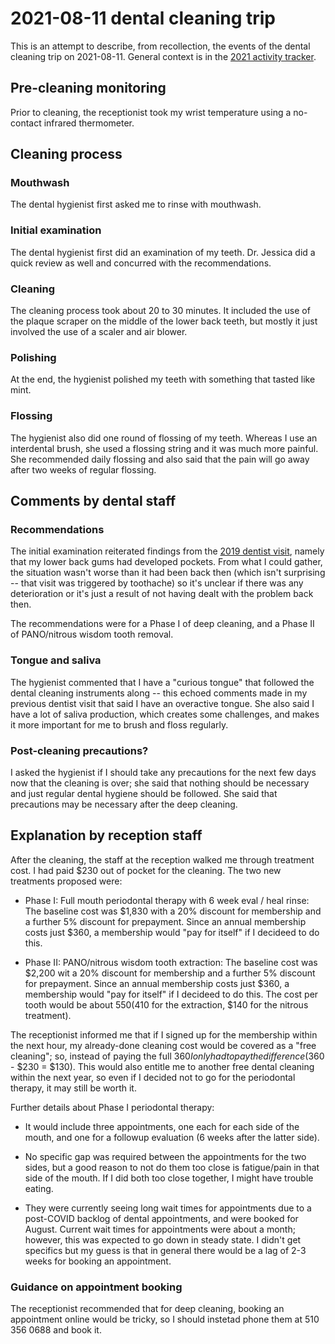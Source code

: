 # 2021-08-11 dental cleaning trip

This is an attempt to describe, from recollection, the events of the
dental cleaning trip on 2021-08-11. General context is in the [2021
activity tracker](2021-activity-tracker.md#wednesday-august-11).

## Pre-cleaning monitoring

Prior to cleaning, the receptionist took my wrist temperature using a
no-contact infrared thermometer.

## Cleaning process

### Mouthwash

The dental hygienist first asked me to rinse with mouthwash.

### Initial examination

The dental hygienist first did an examination of my teeth. Dr. Jessica
did a quick review as well and concurred with the recommendations.

### Cleaning

The cleaning process took about 20 to 30 minutes. It included the use
of the plaque scraper on the middle of the lower back teeth, but
mostly it just involved the use of a scaler and air blower.

### Polishing

At the end, the hygienist polished my teeth with something that tasted
like mint.

### Flossing

The hygienist also did one round of flossing of my teeth. Whereas I
use an interdental brush, she used a flossing string and it was much
more painful. She recommended daily flossing and also said that the
pain will go away after two weeks of regular flossing.

## Comments by dental staff

### Recommendations

The initial examination reiterated findings from the [2019 dentist
visit](2019-01-08-dentist-visit.md), namely that my lower back gums
had developed pockets. From what I could gather, the situation wasn't
worse than it had been back then (which isn't surprising -- that visit
was triggered by toothache) so it's unclear if there was any
deterioration or it's just a result of not having dealt with the
problem back then.

The recommendations were for a Phase I of deep cleaning, and a Phase
II of PANO/nitrous wisdom tooth removal.

### Tongue and saliva

The hygienist commented that I have a "curious tongue" that followed
the dental cleaning instruments along -- this echoed comments made in
my previous dentist visit that said I have an overactive tongue. She
also said I have a lot of saliva production, which creates some
challenges, and makes it more important for me to brush and floss
regularly.

### Post-cleaning precautions?

I asked the hygienist if I should take any precautions for the next
few days now that the cleaning is over; she said that nothing should
be necessary and just regular dental hygiene should be followed. She
said that precautions may be necessary after the deep cleaning.

## Explanation by reception staff

After the cleaning, the staff at the reception walked me through
treatment cost. I had paid $230 out of pocket for the cleaning. The
two new treatments proposed were:

* Phase I: Full mouth periodontal therapy with 6 week eval / heal
  rinse: The baseline cost was $1,830 with a 20% discount for
  membership and a further 5% discount for prepayment. Since an annual
  membership costs just $360, a membership would "pay for itself" if I
  decideed to do this.

* Phase II: PANO/nitrous wisdom tooth extraction: The baseline cost
  was $2,200 wit a 20% discount for membership and a further 5%
  discount for prepayment. Since an annual membership costs just $360,
  a membership would "pay for itself" if I decideed to do this. The
  cost per tooth would be about $550 ($410 for the extraction, $140
  for the nitrous treatment).

The receptionist informed me that if I signed up for the membership
within the next hour, my already-done cleaning cost would be covered
as a "free cleaning"; so, instead of paying the full $360 I only had
to pay the difference ($360 - $230 = $130). This would also entitle me
to another free dental cleaning within the next year, so even if I
decided not to go for the periodontal therapy, it may still be worth
it.

Further details about Phase I periodontal therapy:

* It would include three appointments, one each for each side of the
  mouth, and one for a followup evaluation (6 weeks after the latter
  side).

* No specific gap was required between the appointments for the two
  sides, but a good reason to not do them too close is fatigue/pain in
  that side of the mouth. If I did both too close together, I might
  have trouble eating.

* They were currently seeing long wait times for appointments due to a
  post-COVID backlog of dental appointments, and were booked for
  August. Current wait times for appointments were about a month;
  however, this was expected to go down in steady state. I didn't get
  specifics but my guess is that in general there would be a lag of
  2-3 weeks for booking an appointment.

### Guidance on appointment booking

The receptionist recommended that for deep cleaning, booking an
appointment online would be tricky, so I should instetad phone them at
510 356 0688 and book it.
